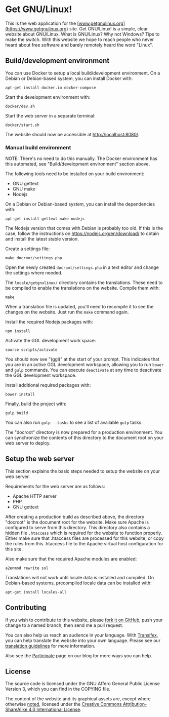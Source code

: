# Get GNU/Linux!

This is the web application for the
[www.getgnulinux.org](https://www.getgnulinux.org) site. Get GNU/Linux! is a
simple, clear website about GNU/Linux. What is GNU/Linux? Why not Windows? Tips
to make the switch. With this website we hope to reach people who never heard
about free software and barely remotely heard the word "Linux".


## Build/development environment

You can use Docker to setup a local build/development environment. On a Debian
or Debian-based system, you can install Docker with:

    apt-get install docker.io docker-compose

Start the development environment with:

    docker/dev.sh

Start the web server in a separate terminal:

    docker/start.sh

The website should now be accessible at <http://localhost:8080/>.


### Manual build environment

NOTE: There's no need to do this manually. The Docker environment has this
automated, see "Build/development environment" section above.

The following tools need to be installed on your build environment:

* GNU gettext
* GNU make
* Nodejs

On a Debian or Debian-based system, you can install the dependencies with:

    apt-get install gettext make nodejs

The Nodejs version that comes with Debian is probably too old. If this is the
case, follow the instructions on <https://nodejs.org/en/download/> to obtain
and install the latest stable version.

Create a settings file:

    make docroot/settings.php

Open the newly created `docroot/settings.php` in a text editor and change the
settings where needed.

The `locale/getgnulinux/` directory contains the translations. These need to
be compiled to enable the translations on the website. Compile them with:

    make

When a translation file is updated, you'll need to recompile it to see the
changes on the website. Just run the `make` command again.

Install the required Nodejs packages with:

    npm install

Activate the GGL development work space:

    source scripts/activate

You should now see "(ggl)" at the start of your prompt. This indicates that you
are in an active GGL development workspace, allowing you to run `bower` and
`gulp` commands. You can execute `deactivate` at any time to deactivate the GGL
development workspace.

Install additional required packages with:

    bower install

Finally, build the project with:

    gulp build

You can also run `gulp --tasks` to see a list of available `gulp` tasks.

The "docroot" directory is now prepared for a production environment. You can
synchronize the contents of this directory to the document root on your web
server to deploy.


## Setup the web server

This section explains the basic steps needed to setup the website on your web
server.

Requirements for the web server are as follows:

* Apache HTTP server
* PHP
* GNU gettext

After creating a production build as described above, the directory "docroot"
is the document root for the website. Make sure Apache is configured to serve
from this directory. This directory also contains a hidden file `.htaccess`
which is required for the website to function properly. Either make sure that
.htaccess files are processed for this website, or copy the rules from this
.htaccess file to the Apache virtual host configuration for this site.

Also make sure that the required Apache modules are enabled:

    a2enmod rewrite ssl

Translations will not work until locale data is installed and compiled. On
Debian-based systems, precompiled locale data can be installed with:

    apt-get install locales-all


## Contributing

If you wish to contribute to this website, please [fork it on
GitHub](https://github.com/figure002/getgnulinux), push your change to a named
branch, then send me a pull request.

You can also help us reach an audience in your language. With
[Transifex](https://www.transifex.com/serrano/getgnulinux/), you can help
translate the website into your own language. Please see our [translation
guidelines](https://blog.getgnulinux.org/participate/translation/) for more
information.

Also see the [Participate](https://blog.getgnulinux.org/participate/) page on
our blog for more ways you can help.


## License

The source code is licensed under the GNU Affero General Public License Version
3, which you can find in the COPYING file.

The content of the website and its graphical assets are, except where otherwise
[noted](https://www.getgnulinux.org/legal/), licensed under the [Creative
Commons Attribution-ShareAlike 4.0 International
License](https://creativecommons.org/licenses/by-sa/4.0/).
